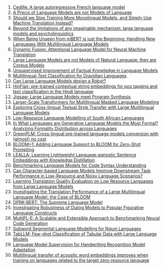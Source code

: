 1. [Cedille: A large autoregressive French language model](http://arxiv.org/abs/2202.03371v1)
2. [A Precis of Language Models are not Models of Language](http://arxiv.org/abs/2205.07634v1)
3. [Should we Stop Training More Monolingual Models, and Simply Use Machine
  Translation Instead?](http://arxiv.org/abs/2104.10441v1)
4. [Beyond the limitations of any imaginable mechanism: large language
  models and psycholinguistics](http://arxiv.org/abs/2303.00077v1)
5. [When Being Unseen from mBERT is just the Beginning: Handling New
  Languages With Multilingual Language Models](http://arxiv.org/abs/2010.12858v2)
6. [Dynamic Fusion: Attentional Language Model for Neural Machine
  Translation](http://arxiv.org/abs/1909.04879v1)
7. [Large Language Models are not Models of Natural Language: they are
  Corpus Models](http://arxiv.org/abs/2112.07055v2)
8. [Unsupervised Improvement of Factual Knowledge in Language Models](http://arxiv.org/abs/2304.01597v1)
9. [Multilingual Text Classification for Dravidian Languages](http://arxiv.org/abs/2112.01705v1)
10. [Can Large Language Models design a Robot?](http://arxiv.org/abs/2303.15324v1)
11. [HinFlair: pre-trained contextual string embeddings for pos tagging and
  text classification in the Hindi language](http://arxiv.org/abs/2101.06949v1)
12. [Jigsaw: Large Language Models meet Program Synthesis](http://arxiv.org/abs/2112.02969v1)
13. [Larger-Scale Transformers for Multilingual Masked Language Modeling](http://arxiv.org/abs/2105.00572v1)
14. [Exploring Cross-lingual Textual Style Transfer with Large Multilingual
  Language Models](http://arxiv.org/abs/2206.02252v1)
15. [Low-Resource Language Modelling of South African Languages](http://arxiv.org/abs/2104.00772v1)
16. [In What Languages are Generative Language Models the Most Formal?
  Analyzing Formality Distribution across Languages](http://arxiv.org/abs/2302.12299v1)
17. [GreenPLM: Cross-lingual pre-trained language models conversion with
  (almost) no cost](http://arxiv.org/abs/2211.06993v2)
18. [BLOOM+1: Adding Language Support to BLOOM for Zero-Shot Prompting](http://arxiv.org/abs/2212.09535v1)
19. [LEALLA: Learning Lightweight Language-agnostic Sentence Embeddings with
  Knowledge Distillation](http://arxiv.org/abs/2302.08387v1)
20. [Benchmarking Language Models for Code Syntax Understanding](http://arxiv.org/abs/2210.14473v1)
21. [Can Character-based Language Models Improve Downstream Task Performance
  in Low-Resource and Noisy Language Scenarios?](http://arxiv.org/abs/2110.13658v1)
22. [Learning Translation Quality Evaluation on Low Resource Languages from
  Large Language Models](http://arxiv.org/abs/2302.03491v1)
23. [Investigating the Translation Performance of a Large Multilingual
  Language Model: the Case of BLOOM](http://arxiv.org/abs/2303.01911v1)
24. [DPRK-BERT: The Supreme Language Model](http://arxiv.org/abs/2112.00567v1)
25. [Investigating Robustness of Dialog Models to Popular Figurative Language
  Constructs](http://arxiv.org/abs/2110.00687v1)
26. [MultiPL-E: A Scalable and Extensible Approach to Benchmarking Neural
  Code Generation](http://arxiv.org/abs/2208.08227v4)
27. [Subword Segmental Language Modelling for Nguni Languages](http://arxiv.org/abs/2210.06525v1)
28. [TabLLM: Few-shot Classification of Tabular Data with Large Language
  Models](http://arxiv.org/abs/2210.10723v2)
29. [Language Model Supervision for Handwriting Recognition Model Adaptation](http://arxiv.org/abs/1808.01423v1)
30. [Multilingual transfer of acoustic word embeddings improves when training
  on languages related to the target zero-resource language](http://arxiv.org/abs/2106.12834v1)
